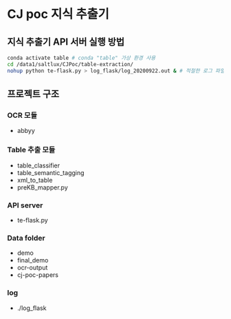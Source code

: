 # CJ poc 지식 추출기

## 지식 추출기 API 서버 실행 방법
```bash
conda activate table # conda "table" 가상 환경 사용
cd /data1/saltlux/CJPoc/table-extraction/
nohup python te-flask.py > log_flask/log_20200922.out & # 적절한 로그 파일 이름 사용
```

## 프로젝트 구조
### OCR 모듈
* abbyy
### Table 추출 모듈
* table_classifier
* table_semantic_tagging
* xml_to_table
* preKB_mapper.py
### API server
* te-flask.py
### Data folder
* demo
* final_demo
* ocr-output
* cj-poc-papers
### log
* ./log_flask

